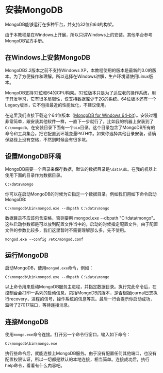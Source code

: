 <!--
author: yu.tian-tianpl
date: 2017-04-08
title: 安装MongoDB
tags: 技术,语言,mongo
category: mongo
status: publish
summary: 来自网络的mongo教程

-->
# 安装MongoDB #

MongoDB能够运行在多种平台，并支持32位和64的构架。

由于本教程是在Windows上开展，所以只讲Windows上的安装。其他平台参考MongoDB官方手册。

## 在Windows上安装MongoDB ##

MongoDB2.2版本之前不支持Windows XP，本教程使用的版本是最新的3.0的版本。为了方便操作和理解，所以选择在Windows讲解，生产环境请使用Linux版本。

MongoDB支持32位和64的CPU构架。32位版本只是为了适应老的操作系统，用于开发学习，它有很多局限性，仅支持数据库少于2G的系统。64位版本还有一个Legacy版本，它不包括最近的性能优化，不建议使用。

在这里我们直接下载这个64位版本（[MongoDB for Windows 64-bit](https://fastdl.mongodb.org/win32/mongodb-win32-x86_64-2008plus-ssl-3.0.3-signed.msi)）。安装过程非常简单，跟安装其他软件一样，一直下一步就行了。比如我的机器上安装到了`C:\mongodb`，在安装目录下面有一个`bin`目录。这个目录包含了MongoDB所有的命令和工具集合，把它配置到环境变量PATH中。如果你选择其他目录安装，请确保路径上没有空格，不然到时候会有很多坑。


## 设置MongoDB环境 ##

MongoDB需要一个目录来保存数据，默认的数据目录是`\data\db`。在我的机器上使用下面的目录作为数据目录。
```
C:\data\mongo
```

你可以在启动MongoDB的时候为它指定一个数据目录。例如我们用如下命令启动MongoDB:
```
C:\mongodb\bin\mongod.exe --dbpath C:\data\mongo
```

数据目录不应该包含空格，否则要用 mongod.exe --dbpath "C:\data\mongo"。这些启动参数都是可以放到配置文件当中的，启动的时候指定配置文件。由于配置文件的参数比较多，我们这里暂时不需要理解那么多，先不使用。
```
mongod.exe --config /etc/mongod.conf
```

## 运行MongoDB ##

启动MongoDB，使用`mongod.exe`命令，例如：

```
C:\mongodb\bin\mongod.exe --dbpath C:\data\mongo
```

以上命令用来启动MongoDB服务主进程，并指定数据目录。执行完此命令后，在控制台会打印一系列的启动信息，包括MongoDB的版本，是否根据journal日志执行recovery，进程的信号，操作系统的信息等乖。最后一行会提示你启动成功，监听了27017端口，等待连接消息。

## 连接MongoDB ##

使用`mongo.exe`命令连接。打开另一个命令行窗口，输入如下命令：

```
C:\mongodb\bin\mongo.exe
```
执行些命令后，就能连接上MongoDB服务。由于没有配置任何其他端口，也没有配置权限认证，所以一切都是默认的本地连接，相当简单。连接成功后，执行help命令，看看有什么内容吧。